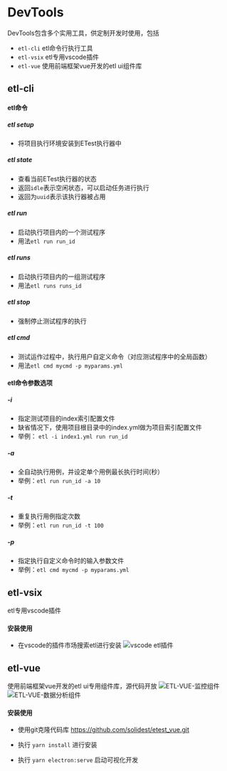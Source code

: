 
# DevTools

DevTools包含多个实用工具，供定制开发时使用，包括

- `etl-cli` etl命令行执行工具
- `etl-vsix` etl专用vscode插件
- `etl-vue` 使用前端框架vue开发的etl ui组件库

## etl-cli

#### etl命令

##### etl setup

- 将项目执行环境安装到ETest执行器中

##### etl state

- 查看当前ETest执行器的状态
- 返回`idle`表示空闲状态，可以启动任务进行执行 
- 返回为`uuid`表示该执行器被占用

##### etl run

- 启动执行项目内的一个测试程序
- 用法`etl run run_id`

##### etl runs

- 启动执行项目内的一组测试程序
- 用法`etl runs runs_id`

##### etl stop

- 强制停止测试程序的执行

##### etl cmd

- 测试运作过程中，执行用户自定义命令（对应测试程序中的全局函数）
- 用法`etl cmd mycmd -p myparams.yml`

#### etl命令参数选项

##### -i 

- 指定测试项目的index索引配置文件
- 缺省情况下，使用项目根目录中的index.yml做为项目索引配置文件
- 举例： `etl -i index1.yml run run_id`

##### -a

- 全自动执行用例，并设定单个用例最长执行时间(秒）
- 举例：`etl run run_id -a 10`

##### -t

- 重复执行用例指定次数
- 举例：`etl run run_id -t 100`

##### -p

- 指定执行自定义命令时的输入参数文件
- 举例：`etl cmd mycmd -p myparams.yml`


## etl-vsix

etl专用vscode插件

#### 安装使用

- 在vscode的插件市场搜索etl进行安装
![vscode etl插件](https://solidest.github.io/etest_sdk/dev/VSCODE.png)

## etl-vue

使用前端框架vue开发的etl ui专用组件库，源代码开放
![ETL-VUE-监控组件](https://solidest.github.io/etest_sdk/dev/VUE1.png)
![ETL-VUE-数据分析组件](https://solidest.github.io/etest_sdk/dev/VUE2.png)

#### 安装使用

- 使用git克隆代码库 https://github.com/solidest/etest_vue.git

- 执行 `yarn install` 进行安装

- 执行 `yarn electron:serve` 启动可视化开发
